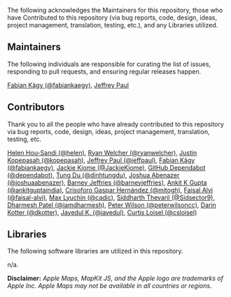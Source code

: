 The following acknowledges the Maintainers for this repository, those who have Contributed to this repository (via bug reports, code, design, ideas, project management, translation, testing, etc.), and any Libraries utilized.

## Maintainers

The following individuals are responsible for curating the list of issues, responding to pull requests, and ensuring regular releases happen.

[Fabian Kägy (@fabiankaegy)](https://github.com/fabiankaegy), [Jeffrey Paul](https://github.com/jeffpaul)

## Contributors

Thank you to all the people who have already contributed to this repository via bug reports, code, design, ideas, project management, translation, testing, etc.

[Helen Hou-Sandi (@helen)](https://github.com/helen), [Ryan Welcher (@ryanwelcher)](https://github.com/ryanwelcher), [Justin Kopepasah (@kopepasah)](https://github.com/kopepasah), [Jeffrey Paul (@jeffpaul)](https://github.com/jeffpaul), [Fabian Kägy (@fabiankaegy)](https://github.com/fabiankaegy), [Jackie Kjome (@JackieKjome)](https://github.com/JackieKjome), [GitHub Dependabot (@dependabot)](https://github.com/apps/dependabot), [Tung Du (@dinhtungdu)](https://github.com/dinhtungdu), [Joshua Abenazer (@joshuaabenazer)](https://github.com/joshuaabenazer), [Barney Jeffries (@barneyjeffries)](https://github.com/barneyjeffries), [Ankit K Gupta (@ankitguptaindia)](https://github.com/ankitguptaindia), [Crisoforo Gaspar Hernández (@mitogh)](https://github.com/mitogh), [Faisal Alvi (@faisal-alvi)](https://github.com/faisal-alvi), [Max Lyuchin (@cadic)](https://github.com/cadic), [Siddharth Thevaril (@Sidsector9)](https://github.com/Sidsector9), [Dharmesh Patel (@iamdharmesh)](https://github.com/iamdharmesh), [Peter Wilson (@peterwilsoncc)](https://github.com/peterwilsoncc), [Darin Kotter (@dkotter)](https://github.com/dkotter), [Jayedul K. (@jayedul)](https://github.com/jayedul), [Curtis Loisel (@csloisel)](https://github.com/csloisel)

## Libraries

The following software libraries are utilized in this repository.

n/a.

**Disclaimer:** _Apple Maps, MapKit JS, and the Apple logo are trademarks of Apple Inc.  Apple Maps may not be available in all countries or regions._
